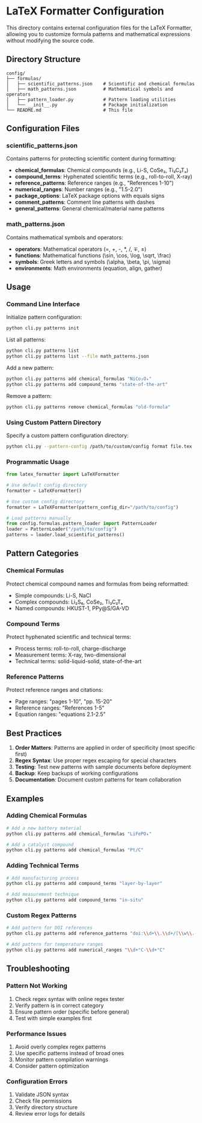 # LaTeX Formatter Configuration

This directory contains external configuration files for the LaTeX Formatter, allowing you to customize formula patterns and mathematical expressions without modifying the source code.

## Directory Structure

```
config/
├── formulas/
│   ├── scientific_patterns.json    # Scientific and chemical formulas
│   ├── math_patterns.json          # Mathematical symbols and operators
│   ├── pattern_loader.py           # Pattern loading utilities
│   └── __init__.py                 # Package initialization
└── README.md                       # This file
```

## Configuration Files

### scientific_patterns.json

Contains patterns for protecting scientific content during formatting:

- **chemical_formulas**: Chemical compounds (e.g., Li-S, CoSe₂, Ti₃C₂Tₓ)
- **compound_terms**: Hyphenated scientific terms (e.g., roll-to-roll, X-ray)
- **reference_patterns**: Reference ranges (e.g., "References 1-10")
- **numerical_ranges**: Number ranges (e.g., "1.5-2.0")
- **package_options**: LaTeX package options with equals signs
- **comment_patterns**: Comment line patterns with dashes
- **general_patterns**: General chemical/material name patterns

### math_patterns.json

Contains mathematical symbols and operators:

- **operators**: Mathematical operators (=, +, -, *, /, ∓, ±)
- **functions**: Mathematical functions (\sin, \cos, \log, \sqrt, \frac)
- **symbols**: Greek letters and symbols (\alpha, \beta, \pi, \sigma)
- **environments**: Math environments (equation, align, gather)

## Usage

### Command Line Interface

Initialize pattern configuration:
```bash
python cli.py patterns init
```

List all patterns:
```bash
python cli.py patterns list
python cli.py patterns list --file math_patterns.json
```

Add a new pattern:
```bash
python cli.py patterns add chemical_formulas "NiCo₂O₄"
python cli.py patterns add compound_terms "state-of-the-art"
```

Remove a pattern:
```bash
python cli.py patterns remove chemical_formulas "old-formula"
```

### Using Custom Pattern Directory

Specify a custom pattern configuration directory:
```bash
python cli.py --pattern-config /path/to/custom/config format file.tex
```

### Programmatic Usage

```python
from latex_formatter import LaTeXFormatter

# Use default config directory
formatter = LaTeXFormatter()

# Use custom config directory
formatter = LaTeXFormatter(pattern_config_dir="/path/to/config")

# Load patterns manually
from config.formulas.pattern_loader import PatternLoader
loader = PatternLoader("/path/to/config")
patterns = loader.load_scientific_patterns()
```

## Pattern Categories

### Chemical Formulas
Protect chemical compound names and formulas from being reformatted:
- Simple compounds: Li-S, NaCl
- Complex compounds: Li₂S₆, CoSe₂, Ti₃C₂Tₓ
- Named compounds: HKUST-1, PPy@S/GA-VD

### Compound Terms
Protect hyphenated scientific and technical terms:
- Process terms: roll-to-roll, charge-discharge
- Measurement terms: X-ray, two-dimensional
- Technical terms: solid-liquid-solid, state-of-the-art

### Reference Patterns
Protect reference ranges and citations:
- Page ranges: "pages 1-10", "pp. 15-20"
- Reference ranges: "References 1-5"
- Equation ranges: "equations 2.1-2.5"

## Best Practices

1. **Order Matters**: Patterns are applied in order of specificity (most specific first)
2. **Regex Syntax**: Use proper regex escaping for special characters
3. **Testing**: Test new patterns with sample documents before deployment
4. **Backup**: Keep backups of working configurations
5. **Documentation**: Document custom patterns for team collaboration

## Examples

### Adding Chemical Formulas
```bash
# Add a new battery material
python cli.py patterns add chemical_formulas "LiFePO₄"

# Add a catalyst compound
python cli.py patterns add chemical_formulas "Pt/C"
```

### Adding Technical Terms
```bash
# Add manufacturing process
python cli.py patterns add compound_terms "layer-by-layer"

# Add measurement technique
python cli.py patterns add compound_terms "in-situ"
```

### Custom Regex Patterns
```bash
# Add pattern for DOI references
python cli.py patterns add reference_patterns "doi:\\d+\\.\\d+/[\\w\\.-]+"

# Add pattern for temperature ranges
python cli.py patterns add numerical_ranges "\\d+°C-\\d+°C"
```

## Troubleshooting

### Pattern Not Working
1. Check regex syntax with online regex tester
2. Verify pattern is in correct category
3. Ensure pattern order (specific before general)
4. Test with simple examples first

### Performance Issues
1. Avoid overly complex regex patterns
2. Use specific patterns instead of broad ones
3. Monitor pattern compilation warnings
4. Consider pattern optimization

### Configuration Errors
1. Validate JSON syntax
2. Check file permissions
3. Verify directory structure
4. Review error logs for details